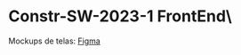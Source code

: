 # Constr-SW-2023-1 FrontEnd\
Mockups de telas: [Figma](https://www.figma.com/file/IZy5DZn89Q8MVYhD9nGFgg/ConstrSW-2023-1?type=design&node-id=0-1)
